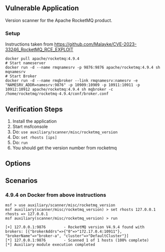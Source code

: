 ## Vulnerable Application

Version scanner for the Apache RocketMQ product.

### Setup

Instructions taken from https://github.com/Malayke/CVE-2023-33246_RocketMQ_RCE_EXPLOIT

```
docker pull apache/rocketmq:4.9.4
# Start nameserver
docker run -d --name rmqnamesrv -p 9876:9876 apache/rocketmq:4.9.4 sh mqnamesrv
# Start Broker
docker run -d --name rmqbroker --link rmqnamesrv:namesrv -e "NAMESRV_ADDR=namesrv:9876" -p 10909:10909 -p 10911:10911 -p 10912:10912 apache/rocketmq:4.9.4 sh mqbroker -c /home/rocketmq/rocketmq-4.9.4/conf/broker.conf
```

## Verification Steps

1. Install the application
1. Start msfconsole
1. Do: `use auxiliary/scanner/misc/rocketmq_version`
1. Do: `set rhosts [ips]`
1. Do: `run`
1. You should get the version number from rocketmq

## Options

## Scenarios

### 4.9.4 on Docker from above instructions

```
msf > use auxiliary/scanner/misc/rocketmq_version
msf auxiliary(scanner/misc/rocketmq_version) > set rhosts 127.0.0.1
rhosts => 127.0.0.1
msf auxiliary(scanner/misc/rocketmq_version) > run

[+] 127.0.0.1:9876        - RocketMQ version V4.9.4 found with brokers: [{"brokerAddrs"=>{"0"=>"172.17.0.4:10911"}, "brokerName"=>"broker-a", "cluster"=>"DefaultCluster"}]
[*] 127.0.0.1:9876        - Scanned 1 of 1 hosts (100% complete)
[*] Auxiliary module execution completed
```
